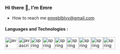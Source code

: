 ### Hi there 👋, I'm Emre  
- How to reach me  [emreblblvv@gmail.com](emreblblvv@gmail.com) 
#### Languages and Technologies : 





 [<img src='https://cdn.jsdelivr.net/npm/simple-icons@3.0.1/icons/java.svg' alt='java' height='40'>](https://cdn.iconscout.com/icon/free/png-256/java-60-1174953.png)  [<img src='https://cdn.jsdelivr.net/npm/simple-icons@3.0.1/icons/javascript.svg' alt='javascript' height='40'>](https://cdn.iconscout.com/icon/free/png-256/java-60-1174953.png)[<img src='https://cdn.jsdelivr.net/npm/simple-icons@3.0.1/icons/spring.svg' alt='spring' height='40'>](https://cdn.iconscout.com/icon/free/png-256/java-60-1174953.png)[<img src='https://cdn.jsdelivr.net/npm/simple-icons@3.0.1/icons/typescript.svg' alt='spring' height='40'>](https://cdn.iconscout.com/icon/free/png-256/java-60-1174953.png)[<img src='https://cdn.jsdelivr.net/npm/simple-icons@3.0.1/icons/docker.svg' alt='spring' height='40'>](https://cdn.iconscout.com/icon/free/png-256/java-60-1174953.png)[<img src='https://cdn.iconscout.com/icon/free/png-256/aws-3215369-2673787.png' alt='spring' height='40'>](https://cdn.iconscout.com/icon/free/png-256/java-60-1174953.png)[<img src='https://cdn.jsdelivr.net/npm/simple-icons@3.0.1/icons/git.svg' alt='spring' height='40'>](https://cdn.iconscout.com/icon/free/png-256/java-60-1174953.png)[<img src='https://cdn.jsdelivr.net/npm/simple-icons@3.0.1/icons/mssql.svg' alt='spring' height='40'>](https://cdn.iconscout.com/icon/free/png-256/java-60-1174953.png)[<img src='https://cdn.jsdelivr.net/npm/simple-icons@3.0.1/icons/mysql.svg' alt='spring' height='40'>](https://cdn.iconscout.com/icon/free/png-256/java-60-1174953.png)
 
 

